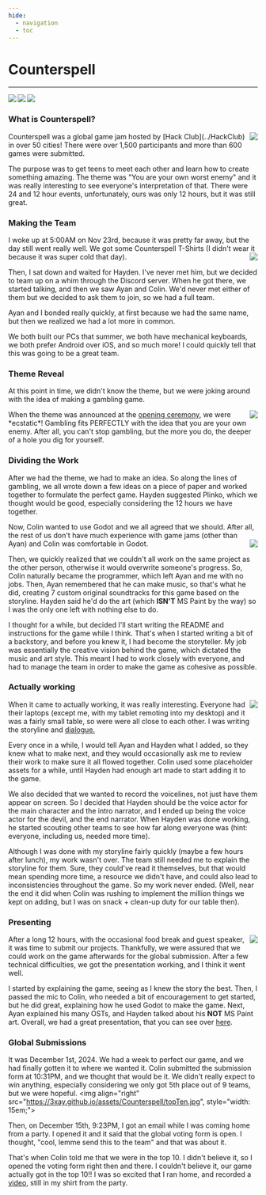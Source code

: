 ```yaml
---
hide:
  - navigation
  - toc
---
```


# Counterspell
***
<a href="https://counterspell.hackclub.com/" id="imgLink"> <img align="left" src="https://3xay.github.io/assets/hc.png" id="imgIcon"></a>
<a href="https://youtube.com/shorts/ejDgxPO1Svg" id="imgLink"><img align="left" src="https://3xay.github.io/assets/youtube.png" id="imgIcon"></a>
<a href="https://github.com/Kolin63/BetsAndRegrets" id="imgLink"><img align="left" src="https://3xay.github.io/assets/github.png" id="imgIcon"></a>
<br>

### What is Counterspell?
<img align="right" src="https://3xay.github.io/assets/Counterspell/counterspellLogo.png">
Counterspell was a global game jam hosted by [Hack Club](../HackClub) in over 50 cities! There were over 1,500 participants and more than 600 games were submitted.

The purpose was to get teens to meet each other and learn how to create something amazing. The theme was "You are your own worst enemy" and it was really interesting
to see everyone's interpretation of that. There were 24 and 12 hour events, unfortunately, ours was only 12 hours, but it was still great.
<br>

### Making the Team

I woke up at 5:00AM on Nov 23rd, because it was pretty far away, but the day still went really well. We got some Counterspell T-Shirts (I didn't wear it because it was super cold that day).
<img align="right" src="https://3xay.github.io/assets/Counterspell/tshirt.jpg">

Then, I sat down and waited for Hayden. I've never met him, but we decided to team up on a whim through the Discord server. When he got there, we started talking, and then we saw Ayan and Colin.
We'd never met either of them but we decided to ask them to join, so we had a full team. 

Ayan and I bonded really quickly, at first because we had the same name, but then we realized we had a lot more in common. 

We both built our PCs that summer, we both have mechanical keyboards, we both prefer Android over iOS, and so much more!
I could quickly tell that this was going to be a great team.
<br>

### Theme Reveal
At this point in time, we didn't know the theme, but we were joking around with the idea of making a gambling game.

<img align="right" src="https://3xay.github.io/assets/Counterspell/theme.png">
When the theme was announced at the <a href="https://docs.google.com/presentation/d/1d30-2VoUgrkh-9KYRf9bnO4ib1cxjcJfW8CmEnVtvYk/edit?usp=sharing">opening ceremony</a>, we were *ecstatic*! Gambling fits PERFECTLY with the idea that you are your own enemy.
After all, you can't stop gambling, but the more you do, the deeper of a hole you dig for yourself.
<br>

### Dividing the Work
After we had the theme, we had to make an idea. So along the lines of gambling, we all wrote down a few ideas on a piece of paper and worked together to formulate the perfect game.
Hayden suggested Plinko, which we thought would be good, especially considering the 12 hours we have together. 

Now, Colin wanted to use Godot and we all agreed that we should. After all, the rest of us don't have much experience with game jams (other than Ayan) and Colin was comfortable in Godot.
<img align="right" src="https://3xay.github.io/assets/Counterspell/group.jpg">

Then, we quickly realized that we couldn't all work on the same project as the other person, otherwise it would overwrite someone's progress. 
So, Colin naturally became the programmer, which left Ayan and me with no jobs. Then, Ayan remembered that he can make music, so that's what he did, creating 7 custom original soundtracks for this game based on the storyline.
Hayden said he'd do the art (which <b>ISN'T</b> MS Paint by the way) so I was the only one left with nothing else to do. 

I thought for a while, but decided I'll start writing the README and instructions for the game while I think. That's when I started writing a bit of a backstory, and before you knew it, I had become the storyteller.
 My job was essentially the creative vision behind the game, which dictated the music and art style.
This meant I had to work closely with everyone, and had to manage the team in order to make the game as cohesive as possible.
<br>

### Actually working
<img align="right" src="https://3xay.github.io/assets/Counterspell/working.jpg">
When it came to actually working, it was really interesting. Everyone had their laptops (except me, with my tablet remoting into my desktop)
and it was a fairly small table, so were were all close to each other. I was writing the storyline and <a href="https://github.com/Kolin63/BetsAndRegrets/blob/ayan/Dialogue.md">dialogue.</a>

Every once in a while, I would tell Ayan and Hayden what I added, so they knew what to make next, and they would occasionally ask me to review their work to make sure it all flowed together.
Colin used some placeholder assets for a while, until Hayden had enough art made to start adding it to the game. 

We also decided that we wanted to record the voicelines, not just have them appear on screen.
So I decided that Hayden should be the voice actor for the main character and the intro narrator, and I ended up being the voice actor for the devil, and the end narrator.
When Hayden was done working, he started scouting other teams to see how far along everyone was (hint: everyone, including us, needed more time).

Although I was done with my storyline fairly quickly (maybe a few hours after lunch), my work wasn't over. The team still needed me to explain the storyline for them. Sure, they could've read it themselves,
but that would mean spending more time, a resource we didn't have, and could also lead to inconsistencies throughout the game. So my work never ended. (Well, near the end it did when Colin was rushing
to implement the million things we kept on adding, but I was on snack + clean-up duty for our table then).
<br>

### Presenting
<img align="right" src="https://3xay.github.io/assets/Counterspell/presenting.png">
After a long 12 hours, with the occasional food break and guest speaker, it was time to submit our projects. Thankfully, we were assured that we could work on the game afterwards for the global submission.
After a few technical difficulties, we got the presentation working, and I think it went well. 

I started by explaining the game, seeing as I knew the story the best. Then, I passed the mic to Colin, who needed a bit of encouragement to get started, but he did great, explaining how he used Godot to make the game.
Next, Ayan explained his many OSTs, and Hayden talked about his <b>NOT</b> MS Paint art.
Overall, we had a great presentation, that you can see over <a href="https://3xay.github.io/assets/Counterspell/Presentation.mp4">here</a>.
<br>

### Global Submissions
It was December 1st, 2024. We had a week to perfect our game, and we had finally gotten it to where we wanted it. Colin submitted the submission form at 10:31PM, and we thought that would be it.
We didn't really expect to win anything, especially considering we only got 5th place out of 9 teams, but we were hopeful. 
<img align="right" src="https://3xay.github.io/assets/Counterspell/topTen.jpg", style="width: 15em;">

Then, on December 15th, 9:23PM, I got an email while I was coming home from a party. I opened it and it said that the global voting form is open. I thought, "cool, lemme send this to the team" and that was about it. 

That's when Colin told me that we were in the top 10. I didn't believe it, so I opened the voting form right then and there. I couldn't believe it, our game actually got in the top 10!!
I was so excited that I ran home, and recorded a <a href="https://www.youtube.com/shorts/ITvrHvrxOI0">video</a>, still in my shirt from the party.